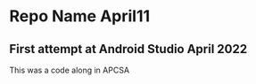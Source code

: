 # Repo Name April11

##  First attempt at Android Studio April 2022 
This was a code along in APCSA
